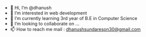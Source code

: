 - 👋 Hi, I’m @dhanush
- 👀 I’m interested in web development
- 🌱 I’m currently learning 3rd year of B.E in Computer Science
- 💞️ I’m looking to collaborate on ...
- 📫 How to reach me mail : dhanushsundareson30@gmail.com

<!---
dhanush302001/dhanush302001 is a ✨ special ✨ repository because its `README.md` (this file) appears on your GitHub profile.
You can click the Preview link to take a look at your changes.
--->
